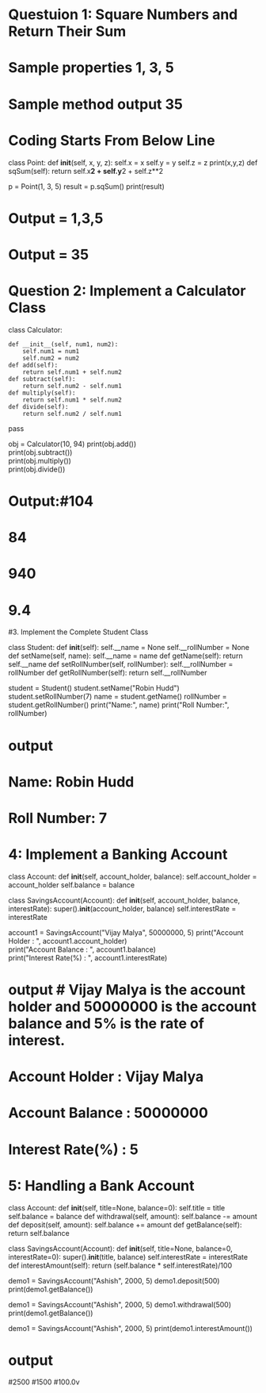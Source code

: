 
# Questuion 1: Square Numbers and Return Their Sum

# Sample properties 1, 3, 5
# Sample method output 35
# Coding Starts From Below Line

class Point:
    def __init__(self, x, y, z):
        self.x = x
        self.y = y
        self.z = z
        print(x,y,z)
    def sqSum(self):
        return self.x**2 + self.y**2 + self.z**2
    
p = Point(1, 3, 5)
result = p.sqSum()
print(result)

# Output = 1,3,5
# Output = 35



# Question 2: Implement a Calculator Class


class Calculator:

    def __init__(self, num1, num2):
        self.num1 = num1
        self.num2 = num2
    def add(self):
        return self.num1 + self.num2
    def subtract(self):
        return self.num2 - self.num1
    def multiply(self):
        return self.num1 * self.num2
    def divide(self):
        return self.num2 / self.num1
pass
    
obj = Calculator(10, 94)
print(obj.add())       
print(obj.subtract())  
print(obj.multiply())  
print(obj.divide())  


# Output:#104
#         84
#         940
#         9.4





#3. Implement the Complete Student Class

class Student:
    def __init__(self):
        self.__name = None
        self.__rollNumber = None
    def setName(self, name):
        self.__name = name
    def getName(self):
        return self.__name
    def setRollNumber(self, rollNumber):
        self.__rollNumber = rollNumber
    def getRollNumber(self):
        return self.__rollNumber


student = Student()
student.setName("Robin Hudd")
student.setRollNumber(7)
name = student.getName()
rollNumber = student.getRollNumber()
print("Name:", name)
print("Roll Number:", rollNumber)

# output
# Name: Robin Hudd
# Roll Number: 7





# 4: Implement a Banking Account

class Account:
    def __init__(self, account_holder, balance):
        self.account_holder = account_holder
        self.balance = balance

class SavingsAccount(Account):
    def __init__(self, account_holder, balance, interestRate):
        super().__init__(account_holder, balance)
        self.interestRate = interestRate

account1 = SavingsAccount("Vijay Malya", 50000000, 5)
print("Account Holder     : ", account1.account_holder)  
print("Account Balance    : ", account1.balance)  
print("Interest Rate(%)   : ", account1.interestRate)  

 
# output  # Vijay Malya is the account holder and 50000000 is the account balance and 5% is the rate of interest.
# Account Holder     :  Vijay Malya
# Account Balance    :  50000000
# Interest Rate(%)   :  5





# 5: Handling a Bank Account

class Account:
    def __init__(self, title=None, balance=0):
        self.title = title
        self.balance = balance
    def withdrawal(self, amount):
        self.balance -= amount
    def deposit(self, amount):
        self.balance += amount
    def getBalance(self):
        return self.balance
    
class SavingsAccount(Account):
    def __init__(self, title=None, balance=0, interestRate=0):
        super().__init__(title, balance)
        self.interestRate = interestRate
    def interestAmount(self):
        return (self.balance * self.interestRate)/100

demo1 = SavingsAccount("Ashish", 2000, 5)
demo1.deposit(500)
print(demo1.getBalance()) 

demo1 = SavingsAccount("Ashish", 2000, 5)
demo1.withdrawal(500)
print(demo1.getBalance()) 

demo1 = SavingsAccount("Ashish", 2000, 5)
print(demo1.interestAmount()) 

# output 
#2500
#1500
#100.0v
